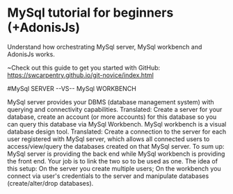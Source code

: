 # MySql tutorial for beginners (+AdonisJs)
Understand how orchestrating MySql server, MySql workbench and AdonisJs works.

~Check out this guide to get you started with GitHub: https://swcarpentry.github.io/git-novice/index.html

#MySql SERVER --VS-- MySql WORKBENCH

MySql server provides your DBMS (database management system) with querying and connectivity capabilities. Translated: Create a server for your database, create an account (or more accounts) for this database so you can query this database via MySql Workbench.
MySql workbench is a visual database design tool. Translated: Create a connection to the server for each user registered with MySql server, which allows all connected users to access/view/query the databases created on that MySql server. 
To sum up: MySql server is providing the back end while MySql workbench is providing the front end. Your job is to link the two so to be used as one.
The idea of this setup: On the server you create multiple users; On the workbench you connect via user's credentials to the server and manipulate databases (create/alter/drop databases).


